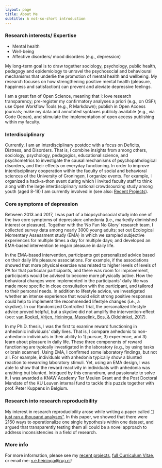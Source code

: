 ```yaml
---
layout: page
title: About Me
subtitle: A not-so-short introduction
---
```


### Research interests/ Expertise

- Mental health
- Well-being
- Affective disorders/ mood disorders (e.g., depression)

My long-term goal is to draw together sociology, psychology, public health, pedagogy and epidemiology to unravel the psychosocial and behavioural mechanisms that underlie the promotion of mental health and wellbeing. My research focuses on how strengthening positive mental health (pleasure, happiness and satisfaction) can prevent and aleviate depressive feelings.

I am a great fan of Open Science, meaning that I: love research transparency; pre-register my confirmatory analyses a priori (e.g., on OSF); use Open Workflow Tools (e.g., R Markdown); publish in Open Access journals; make my data and annotated syntaxes publicly available (e.g., via Code Ocean), and stimulate the implementation of open access publishing within my faculty.

### Interdisciplinary

Currently, I am an interdisciplinary postdoc with a focus on Deficits, Distress, and Disorders. That is, I combine insights from among others, sociology, psychology, pedagogics, educational science, and psychometrics to investigate the causal mechanisms of psychopathological disorders, and their effects on everyday functioning. In order to improve interdisciplinary cooperation within the faculty of social and behavioral sciences of the University of Groningen, I organize events. For example, I organized a hack-a-thon event during which I invited faculty staff to think along with the large interdisciplinary national crowdsourcing study among youth (aged 8-18) I am currently involved in (see also: [Recent Projects](https://heiningave.github.io/projects/)).

### Core symptoms of depression

Between 2013 and 2017, I was part of a biopsychosocial study into one of the two core symptoms of depression: anhedonia (i.e., markedly diminished interest or pleasure). Together with the ‘No Fun No Glory’ research team, I collected survey data among nearly 3000 young adults; set out Ecological Momentary Assessment study (EMA) in which we sampled subjective experiences for multiple times a day for multiple days; and developed an EMA-based intervention te regain pleasure in daily life.  

In the EMA-based intervention, participants got personalized advice based on their daily life pleasure associations. For example, if the associations showed that more physical exercise was related to higher levels of levels of PA for that particular participants, and there was room for improvement, participants would be advised to become more physically active. How the behavioral changes were implemented in the participants' daily life was made more specific in close consultation with the participant, and tailored to their personal needs. In addition to lifestyle advice, we investigated whether an intense experience that would elicit strong positive responses could help to implement the recommended lifestyle changes (i.e., a skydive). In our Randomized Controlled Trial, the personalized lifestyle advice proved helpful, but a skydive did not amplify the intervention-effect
(see: [van Roekel, Vrijen, Heininga, Masselink, Bos, & Oldehinkel, 2017](https://reader.elsevier.com/reader/sd/pii/S0005789416300843?token=4DB2AB00A05A0B08D18A5EC89899EFB039AE3038804A19F1AEAF15776D09D10B089602592A3D60E7C1B9DC258FFDEAF6)).

In my Ph.D. thesis, I was the first to examine reward functioning in anhedonic individuals' daily lives. That is, I compare anhedonic to non-anhedonic individuals in their ability to 1) pursue, 3) experience, and 3) learn about pleasure in daily life. These three components of reward functioning are typically investigated in the laboratory (e.g., by using tasks or brain scanner). Using EMA, I confirmed some laboratory findings, but not all. For example, individuals with anhedonia typically show a blunted reaction to rewarding laboratory stimuli. Yet, using an EMA design, I was able to show that the reward reactivity in individuals with anhedonia was anything but blunted. Intrigued by this conundrum, and passionate to solve it, I was awarded a KNAW Academy Ter Meulen Grant and the Post Doctoral Mandate of the KU Leuven internal fund to tackle this puzzle together with prof. Peter Kuppens in Belgium.

### Research into research reproducibility

My interest in research reproducibility arose while writing a paper called [“I just ran a thousand analyses”](https://journals.plos.org/plosone/article/file?id=10.1371/journal.pone.0125383&type=printable). In this paper, we showed that there were 2160 ways to operationalize one single hypothesis within one dataset, and argued that transparently testing them all could be a novel approach to address inconsistencies in a field of research.  

### More info

For more information, please see my [recent projects](https://heiningave.github.io/projects/), [full Curriculum Vitae](https://heiningave.github.io/CV/), or email me: v.e.heininga@rug.nl!
